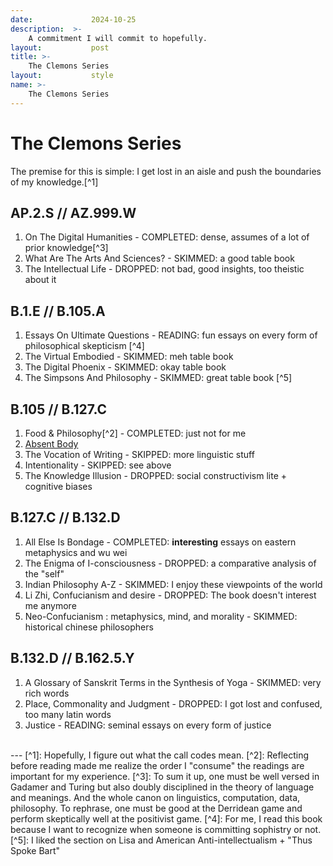 ```yaml
---
date:             2024-10-25
description:  >-
    A commitment I will commit to hopefully.
layout:           post
title: >-
    The Clemons Series
layout:           style
name: >-
    The Clemons Series
---
```


# The Clemons Series

The premise for this is simple: I get lost in an aisle and push the boundaries of my knowledge.[^1]

## AP.2.S // AZ.999.W
1. On The Digital Humanities - COMPLETED: dense, assumes of a lot of prior knowledge[^3]
2. What Are The Arts And Sciences? - SKIMMED: a good table book
3. The Intellectual Life - DROPPED: not bad, good insights, too theistic about it

## B.1.E // B.105.A
1. Essays On Ultimate Questions - READING: fun essays on every form of philosophical skepticism [^4]
2. The Virtual Embodied - SKIMMED: meh table book 
3. The Digital Phoenix - SKIMMED: okay table book
4. The Simpsons And Philosophy - SKIMMED: great table book [^5]

## B.105 // B.127.C  
1. Food & Philosophy[^2] - COMPLETED: just not for me
2. [Absent Body](https://blog.yougao.dev/books/absent-body/)
3. The Vocation of Writing - SKIPPED: more linguistic stuff
4. Intentionality - SKIPPED: see above
5. The Knowledge Illusion - DROPPED: social constructivism lite + cognitive biases

## B.127.C // B.132.D 
1. All Else Is Bondage - COMPLETED: **interesting** essays on eastern metaphysics and wu wei 
2. The Enigma of I-consciousness - DROPPED: a comparative analysis of the "self"
3. Indian Philosophy A-Z - SKIMMED: I enjoy these viewpoints of the world
4. Li Zhi, Confucianism and desire - DROPPED: The book doesn't interest me anymore
5. Neo-Confucianism : metaphysics, mind, and morality - SKIMMED: historical chinese philosophers

## B.132.D // B.162.5.Y 
1. A Glossary of Sanskrit Terms in the Synthesis of Yoga - SKIMMED: very rich words
2. Place, Commonality and Judgment - DROPPED: I got lost and confused, too many latin words
3. Justice - READING: seminal essays on every form of justice 

<br/>
---
[^1]: Hopefully, I figure out what the call codes mean.
[^2]: Reflecting before reading made me realize the order I "consume" the readings are important for my experience.
[^3]: To sum it up, one must be well versed in Gadamer and Turing but also doubly disciplined in the theory of language and meanings. And the whole canon on linguistics, computation, data, philosophy. To rephrase, one must be good at the Derridean game and perform skeptically well at the positivist game.
[^4]: For me, I read this book because I want to recognize when someone is committing sophistry or not.
[^5]: I liked the section on Lisa and American Anti-intellectualism + "Thus Spoke Bart"